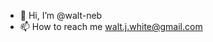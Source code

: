- 👋 Hi, I’m @walt-neb
- 📫 How to reach me walt.j.white@gmail.com

<!---
walt-neb/walt-neb is a ✨ special ✨ repository because its `README.md` (this file) appears on your GitHub profile.
You can click the Preview link to take a look at your changes.
--->
